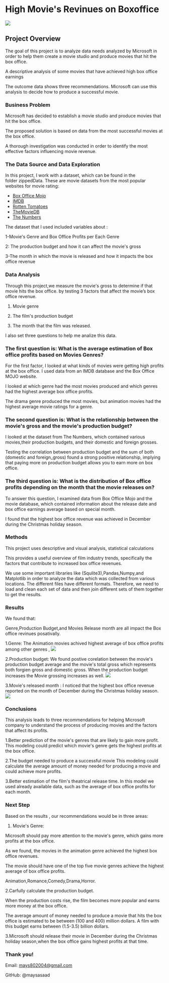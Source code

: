 # High Movie's Revinues on Boxoffice

<img src='images/2222.png'>

## Project Overview

The goal of this project is to analyze data needs analyzed by Microsoft in order to help them create a movie studio and produce movies that hit the box office.

A descriptive analysis of some movies that have achieved high box office earnings

The outcome data shows three recommendations. Microsoft can use this analysis to decide how to produce a successful movie.

### Business Problem

Microsoft has decided to establish a movie studio and produce movies that hit the box office.

The proposed solution is based on data from the most successful movies at the box office.

A thorough investigation was conducted in order to identify the most effective factors influencing movie revenue.
### The Data Source and Data Exploration

In this project, I work with a dataset, which can be found in the folder zippedData. These are movie datasets from the most popular websites for movie rating: 
* [Box Office Mojo](https://www.boxofficemojo.com/)
* [IMDB](https://www.imdb.com/)
* [Rotten Tomatoes](https://www.rottentomatoes.com/)
* [TheMovieDB](https://www.themoviedb.org/)
* [The Numbers](https://www.the-numbers.com/)

The dataset that I used included variables about :

1-Movie's Genre and Box Office Profits per Each Genre

2: The production budget and how it can affect the movie's gross

3-The month in which the movie is released and how it impacts the box office revenue

### Data Analysis
Through this project,we measure the movie's gross to determine if that movie hits the box office.
by testing 3 factors that affect the movie’s box office revenue.

1. Movie genre

2. The film's production budget

3. The month that the film was released.

I also set three questions to help me analize this data.

### The first question is: What is the average estimation of Box office profits based on Movies Genres?

For the first factor, I looked at what kinds of movies were getting high profits at the box office. I used data from an IMDB database and the Box Office MOJO website.

I looked at which genre had the most movies produced and which genres had the highest average box office profits.

The drama genre produced the most movies, but animation movies had the highest average movie ratings for a genre.

### The second question is: What is the relationship between the movie's gross and the movie's production budget? 

I looked at the dataset from The Numbers, which contained various movies,their production budgets, and their domestic and foreign grosses.

Testing the correlation between production budget and the sum of both (domestic and foreign_gross) found a strong positive relationship, implying that paying more on production budget allows you to earn more on box office.

### The third question is: What is the distribution of Box office profits depending on the month that the movie releases on?

To answer this question, I examined data from Box Office Mojo and the movie database, which contained information about the release date and box office earnings average based on special month.

I found that the highest box office revenue was achieved in December during the Christmas holiday season.

### Methods 
This project uses descriptive and visual analysis, statistical calculations

This provides a useful overview of film industry trends, specifically the factors that contribute to increased box office revenues.

We use some important libraries like (Squlite3),Pandas,Numpy,and Matplotlib in order to analyze the data which was collected from various locations. The different files have different formats. Therefore, we need to load and clean each set of data and then join different sets of them together to get the results.

### Results
We found that:

 Genre,Production Budget,and Movies Release month are all impact the Box office revinues posativally.

1.Genre: The Animation movies achived highest average of box office profits among  other genres ,
<img src='images/1.png'>

2.Production budget: We found postive corelation between the movie's production budget average and the movie's total gross which represents both forgien gross and domestic gross. When the production budget increases the Movie grossing increases as well.
 <img src='images/2.png'>  

3.Movie's released month : I noticed that the highest box office revenue reported on the month of December during the Christmas holiday season.   
<img src='images/3.png'>  


### Conclusions
This analysis leads to three recommendations for helping Microsoft company to understand the process of producing movies and the factors that affect its profits.

1.Better prediction of the movie's genres that are likely to gain more profit.
This modeling could predict which movie's genre gets the highest profits at the box office.

2.The budget needed to produce a successful movie
This modeling could calculate the average amount of money needed for producing a movie and could achieve more profits.

3.Better estimation of the film's theatrical release time.
 In this model we used already available data, such as the average of box office profits for each month.

### Next Step
Based on the results , our recommendations would be in three areas:

1. Movie's Genre:

Microsoft should pay more attention to the movie's genre, which gains more profits at the box office.

As we found, the movies in the animation genre achieved the highest box office revenues.

The movie should have one of the top five movie genres achieve the highest average of box office profits.

Animation,Romance,Comedy,Drama,Horror.

2.Carfully calculate the production budget.

When the production costs rise, the film becomes more popular and earns more money at the box office.

The average amount of money needed to produce a movie that hits the box office is estimated to be between (100 and 400) million dollars. A film with this budget earns between (1.5-3.5) billion dollars.

3.Microsoft should release their movie in December during the Christmas holiday season,when the box office gains highest profits at that time.

###  Thank you!

Email: mays802004@gmail.com

GitHub: @maysasaad      